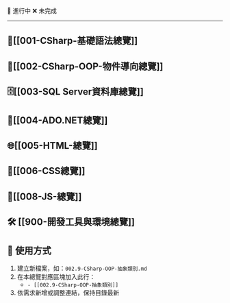 🚧 進行中 ❌ 未完成

---
## 🔷[[001-CSharp-基礎語法總覽]]

## 🧱[[002-CSharp-OOP-物件導向總覽]]

## 🗄️[[003-SQL Server資料庫總覽]] 

## 🔌[[004-ADO.NET總覽]]
## 🌐[[005-HTML-總覽]]

## 🎨[[006-CSS總覽]]

## 📜[[008-JS-總覽]]

## 🛠️ [[900-開發工具與環境總覽]]

## 📌 使用方式
1. 建立新檔案，如：`002.9-CSharp-OOP-抽象類別.md`
2. 在本總覽對應區塊加入此行：
   - `- [[002.9-CSharp-OOP-抽象類別]]`
3. 依需求新增或調整連結，保持目錄最新
